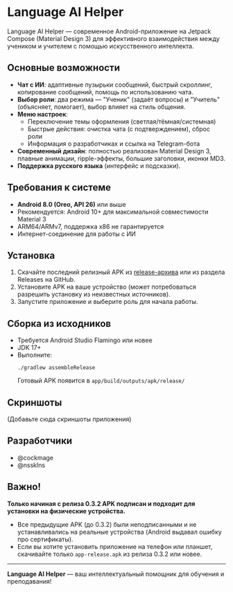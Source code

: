 # Language AI Helper

Language AI Helper — современное Android-приложение на Jetpack Compose (Material Design 3) для эффективного взаимодействия между учеником и учителем с помощью искусственного интеллекта.

## Основные возможности
- **Чат с ИИ**: адаптивные пузырьки сообщений, быстрый скроллинг, копирование сообщений, помощь по использованию чата.
- **Выбор роли**: два режима — "Ученик" (задаёт вопросы) и "Учитель" (объясняет, помогает), выбор влияет на стиль общения.
- **Меню настроек**:
  - Переключение темы оформления (светлая/тёмная/системная)
  - Быстрые действия: очистка чата (с подтверждением), сброс роли
  - Информация о разработчиках и ссылка на Telegram-бота
- **Современный дизайн**: полностью реализован Material Design 3, плавные анимации, ripple-эффекты, большие заголовки, иконки MD3.
- **Поддержка русского языка** (интерфейс и подсказки).

## Требования к системе
- **Android 8.0 (Oreo, API 26)** или выше
- Рекомендуется: Android 10+ для максимальной совместимости Material 3
- ARM64/ARMv7, поддержка x86 не гарантируется
- Интернет-соединение для работы с ИИ

## Установка
1. Скачайте последний релизный APK из [release-архива](app/build/outputs/apk/release/app-release-unsigned.apk) или из раздела Releases на GitHub.
2. Установите APK на ваше устройство (может потребоваться разрешить установку из неизвестных источников).
3. Запустите приложение и выберите роль для начала работы.

## Сборка из исходников
- Требуется Android Studio Flamingo или новее
- JDK 17+
- Выполните:
  ```
  ./gradlew assembleRelease
  ```
  Готовый APK появится в `app/build/outputs/apk/release/`

## Скриншоты
(Добавьте сюда скриншоты приложения)

## Разработчики
- @cockmage
- @nssklns

## Важно!

**Только начиная с релиза 0.3.2 APK подписан и подходит для установки на физические устройства.**

- Все предыдущие APK (до 0.3.2) были неподписанными и не устанавливались на реальные устройства (Android выдавал ошибку про сертификаты).
- Если вы хотите установить приложение на телефон или планшет, скачивайте только `app-release.apk` из релиза 0.3.2 или новее.

---

**Language AI Helper** — ваш интеллектуальный помощник для обучения и преподавания! 